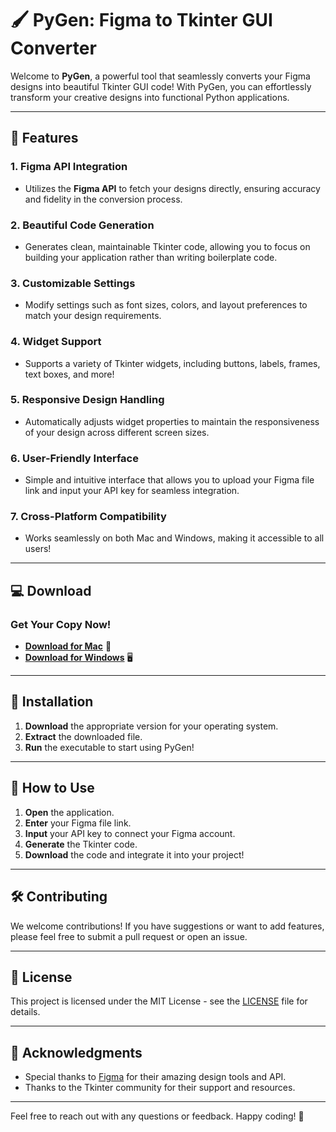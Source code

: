 # 🖌️ PyGen: Figma to Tkinter GUI Converter

Welcome to **PyGen**, a powerful tool that seamlessly converts your Figma designs into beautiful Tkinter GUI code! With PyGen, you can effortlessly transform your creative designs into functional Python applications.

---

## 🚀 Features

### 1. **Figma API Integration**
   - Utilizes the **Figma API** to fetch your designs directly, ensuring accuracy and fidelity in the conversion process.

### 2. **Beautiful Code Generation**
   - Generates clean, maintainable Tkinter code, allowing you to focus on building your application rather than writing boilerplate code.

### 3. **Customizable Settings**
   - Modify settings such as font sizes, colors, and layout preferences to match your design requirements.

### 4. **Widget Support**
   - Supports a variety of Tkinter widgets, including buttons, labels, frames, text boxes, and more!

### 5. **Responsive Design Handling**
   - Automatically adjusts widget properties to maintain the responsiveness of your design across different screen sizes.

### 6. **User-Friendly Interface**
   - Simple and intuitive interface that allows you to upload your Figma file link and input your API key for seamless integration.

### 7. **Cross-Platform Compatibility**
   - Works seamlessly on both Mac and Windows, making it accessible to all users!

---

## 💻 Download

### Get Your Copy Now! 

- [**Download for Mac**](#) 🍏  
- [**Download for Windows**](#) 🖥️

---

## 📜 Installation

1. **Download** the appropriate version for your operating system.
2. **Extract** the downloaded file.
3. **Run** the executable to start using PyGen!

---

## 📢 How to Use

1. **Open** the application.
2. **Enter** your Figma file link.
3. **Input** your API key to connect your Figma account.
4. **Generate** the Tkinter code.
5. **Download** the code and integrate it into your project!

---

## 🛠️ Contributing

We welcome contributions! If you have suggestions or want to add features, please feel free to submit a pull request or open an issue.

---

## 📄 License

This project is licensed under the MIT License - see the [LICENSE](#) file for details.

---

## 🙌 Acknowledgments

- Special thanks to [Figma](https://www.figma.com) for their amazing design tools and API.
- Thanks to the Tkinter community for their support and resources.

---

Feel free to reach out with any questions or feedback. Happy coding! 🎉
